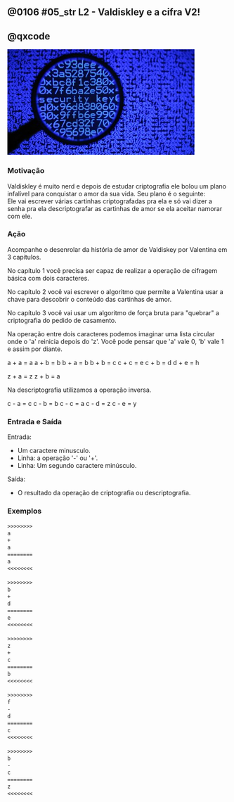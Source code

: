 ## @0106 #05_str L2 - Valdiskley e a cifra V2!
## @qxcode

![](capa.jpg)

### Motivação

Valdiskley é muito nerd e depois de estudar criptografia ele bolou um plano infalível para conquistar o amor da sua vida. Seu plano é o seguinte:  
Ele vai escrever várias cartinhas criptografadas pra ela e só vai dizer a senha pra ela descriptografar as cartinhas de amor se ela aceitar namorar com ele.

### Ação

Acompanhe o desenrolar da história de amor de Valdiskey por Valentina em 3 capítulos.

No capítulo 1 você precisa ser capaz de realizar a operação de cifragem básica com dois caracteres.

No capítulo 2 você vai escrever o algoritmo que permite a Valentina usar a chave para descobrir o conteúdo das cartinhas de amor.

No capítulo 3 você vai usar um algoritmo de força bruta para "quebrar" a criptografia do pedido de casamento.

Na operação entre dois caracteres podemos imaginar uma lista circular onde o 'a' reinicia depois do 'z'. Você pode pensar que 'a' vale 0, 'b' vale 1 e assim por diante.

a + a = a a + b = b b + a = b b + b = c c + c = e c + b = d d + e = h

z + a = z z + b = a

Na descriptografia utilizamos a operação inversa.

c - a = c c - b = b c - c = a c - d = z c - e = y  

### Entrada e Saída

Entrada:

*   Um caractere minusculo.
*   Linha: a operação '-' ou '+'.
*   Linha: Um segundo caractere minúsculo.

Saída:

*   O resultado da operação de criptografia ou descriptografia.  

### Exemplos

```
>>>>>>>>
a
+
a
========
a
<<<<<<<<

>>>>>>>>
b
+
d
========
e
<<<<<<<<

>>>>>>>>
z
+
c
========
b
<<<<<<<<

>>>>>>>>
f
-
d
========
c
<<<<<<<<

>>>>>>>>
b
-
c
========
z
<<<<<<<<
```

<!---
>>>>>>>> 01
b
+
b
========
c
<<<<<<<<

>>>>>>>> 02
z
+
c
========
b
<<<<<<<<

>>>>>>>> 03
f
-
d
========
c
<<<<<<<<

>>>>>>>> 04
b
-
c
========
z
<<<<<<<<
--->